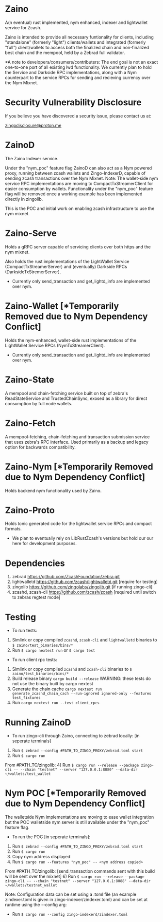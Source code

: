 # Zaino
A(n eventual) rust implemented, nym enhanced, indexer and lightwallet service for Zcash.

Zaino is intended to provide all necessary funtionality for clients, including "standalone" (formerly "light") clients/wallets and integrated (formerly "full") client/wallets to access both the finalized chain and non-finalized best chain and the mempool, held by a Zebrad full validator.

*A note to developers/consumers/contributers: The end goal is not an exact one-to-one port of all existing lwd functionality. We currently plan to hold the Service and Darkside RPC implementations, along with a Nym counterpart to the service RPCs for sending and recieving currency over the Nym Mixnet.

# Security Vulnerability Disclosure
If you believe you have discovered a security issue, please contact us at:

zingodisclosure@proton.me

# ZainoD
The Zaino Indexer service.

Under the "nym_poc" feature flag ZainoD can also act as a Nym powered proxy, running between zcash wallets and Zingo-IndexerD, capable of sending zcash transactions over the Nym Mixnet. 
Note: The wallet-side nym service RPC implementations are moving to CompactTxStreamerClient for easier consumption by wallets. Functionality under the "nym_poc" feature flag will be removed once a working example has been implemented directly in zingolib.

This is the POC and initial work on enabling zcash infrastructure to use the nym mixnet.

# Zaino-Serve
Holds a gRPC server capable of servicing clients over both https and the nym mixnet.

Also holds the rust implementations of the LightWallet Service (CompactTxStreamerServer) and (eventually) Darkside RPCs (DarksideTxStremerServer).

* Currently only send_transaction and get_lightd_info are implemented over nym.

# Zaino-Wallet [*Temporarily Removed due to Nym Dependency Conflict]
Holds the nym-enhanced, wallet-side rust implementations of the LightWallet Service RPCs (NymTxStreamerClient).

* Currently only send_transaction and get_lightd_info are implemented over nym.

# Zaino-State
A mempool and chain-fetching service built on top of zebra's ReadStateService and TrustedChainSync, exosed as a library for direct consumption by full node wallets.

# Zaino-Fetch
A mempool-fetching, chain-fetching and transaction submission service that uses zebra's RPC interface. Used primarily as a backup and legacy option for backwards compatibility.

# Zaino-Nym [*Temporarily Removed due to Nym Dependency Conflict]
Holds backend nym functionality used by Zaino.

# Zaino-Proto
Holds tonic generated code for the lightwallet service RPCs and compact formats.

* We plan to eventually rely on LibRustZcash's versions but hold our our here for development purposes.


# Dependencies
1) zebrad <https://github.com/ZcashFoundation/zebra.git>
2) lightwalletd <https://github.com/zcash/lightwalletd.git> [require for testing]
3) zingolib <https://github.com/zingolabs/zingolib.git> [if running zingo-cli]
4) zcashd, zcash-cli <https://github.com/zcash/zcash> [required until switch to zebras regtest mode]


# Testing
- To run tests:
1) Simlink or copy compiled `zcashd`, `zcash-cli` and `lightwalletd` binaries to `$ zaino/test_binaries/bins/*`
2) Run `$ cargo nextest run` or `$ cargo test`

- To run client rpc tests:
1) Simlink or copy compiled `zcashd` and `zcash-cli` binaries to `$ zaino/test_binaries/bins/*`
2) Build release binary `cargo build --release` WARNING: these tests do not use the binary built by cargo nextest
3) Generate the chain cache `cargo nextest run generate_zcashd_chain_cach --run-ignored ignored-only --features test_fixtures`
4) Run `cargo nextest run --test client_rpcs`

# Running ZainoD
- To run zingo-cli through Zaino, connecting to zebrad locally: [in seperate terminals]
1) Run `$ zebrad --config #PATH_TO_ZINGO_PROXY/zebrad.toml start`
3) Run `$ cargo run`

From #PATH_TO/zingolib:
4) Run `$ cargo run --release --package zingo-cli -- --chain "testnet" --server "127.0.0.1:8080" --data-dir ~/wallets/test_wallet`

# Nym POC [*Temporarily Removed due to Nym Dependency Conflict]
The walletside Nym implementations are moving to ease wallet integration but the POC walletside nym server is still available under the "nym_poc" feature flag.
- To run the POC [in seperate terminals]:
1) Run `$ zebrad --config #PATH_TO_ZINGO_PROXY/zebrad.toml start`
3) Run `$ cargo run`
4) Copy nym address displayed
5) Run `$ cargo run --features "nym_poc" -- <nym address copied>`

From #PATH_TO/zingolib: [send_transaction commands sent with this build will be sent over the mixnet]
6) Run `$ cargo run --release --package zingo-cli -- --chain "testnet" --server "127.0.0.1:8088" --data-dir ~/wallets/testnet_wallet`

Note:
Configuration data can be set using a .toml file (an example zindexer.toml is given in zingo-indexer/zindexer.toml) and can be set at runtime using the --config arg:
- Run `$ cargo run --config zingo-indexerd/zindexer.toml`

